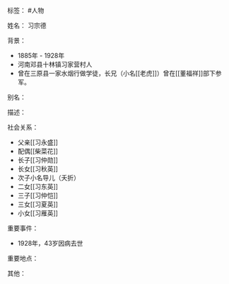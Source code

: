 标签： #人物

姓名：
习宗德

背景：
- 1885年 - 1928年
- 河南邓县十林镇习家营村人
- 曾在三原县一家水烟行做学徒，长兄（小名[[老虎]]）曾在[[董福祥]]部下参军。

别名：

描述：

社会关系：
- 父亲[[习永盛]]
- 配偶[[柴菜花]]
- 长子[[习仲勋]]
- 长女[[习秋英]]
- 次子小名导儿（夭折）
- 二女[[习东英]]
- 三子[[习仲恺]]
- 三女[[习夏英]]
- 小女[[习雁英]]

重要事件：
- 1928年，43岁因病去世

重要地点：

其他：
